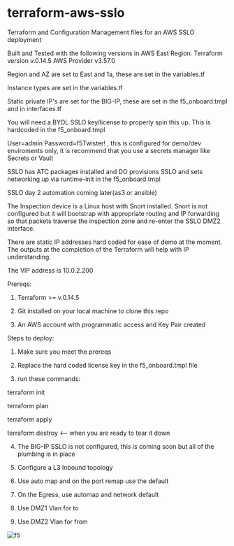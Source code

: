 # terraform-aws-sslo
Terraform and Configuration Management files for an AWS SSLO deployment 

Built and Tested with the following versions in AWS East Region.
Terraform version v.0.14.5
AWS Provider v3.57.0

Region and AZ are set to East and 1a, these are set in the variables.tf

Instance types are set in the variables.tf

Static private IP's are set for the BIG-IP, these are set in the f5_onboard.tmpl and in interfaces.tf

You will need a BYOL SSLO key/license to properly spin this up.  This is hardcoded in the f5_onboard.tmpl

User=admin Password=f5Twister! , this is configured for demo/dev enviroments only, it is recommend that you use a secrets manager like Secrets or Vault

SSLO has ATC packages installed and DO provisions SSLO and sets networking up via runtime-init in the f5_onboard.tmpl

SSLO day 2 automation coming later(as3 or ansible)

The Inspection device is a Linux host with Snort installed. Snort is not configured but it will bootstrap with appropriate routing and IP forwarding so that packets
traverse the inspection zone and re-enter the SSLO DMZ2 interface.

There are static IP addresses hard coded for ease of demo at the moment. The outputs at the completion of the Terraform will help with IP understanding.

The VIP address is 10.0.2.200



Prereqs:

1. Terraform >= v.0.14.5

2. Git installed on your local machine to clone this repo

3. An AWS account with programmatic access and Key Pair created

Steps to deploy:

1. Make sure you meet the prereqs

2. Replace the hard coded license key in the f5_onboard.tmpl file

3. run these commands:

terraform init

terraform plan

terraform apply

terraform destroy <-- when you are ready to tear it down

4. The BIG-IP SSLO is not configured, this is coming soon but all of the plumbing is in place

5. Configure a L3 Inbound topology

6. Use auto map and on the port remap use the default

7. On the Egress, use automap and network default

8. Use DMZ1 Vlan for to

9. Use DMZ2 Vlan for from

 ![f5](https://user-images.githubusercontent.com/18743780/134434696-12252446-e3e2-4372-9f2a-982cc2d0ee82.png)



